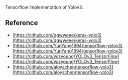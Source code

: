 Tensorflow Implementation of Yolov3.

## Reference
+ [https://github.com/qqwweee/keras-yolo3](https://github.com/qqwweee/keras-yolo3)
+ [https://github.com/YunYang1994/tensorflow-yolov3](https://github.com/YunYang1994/tensorflow-yolov3)
+ [https://github.com/wizyoung/YOLOv3_TensorFlow](https://github.com/wizyoung/YOLOv3_TensorFlow)
+ [https://github.com/aloyschen/tensorflow-yolo3](https://github.com/aloyschen/tensorflow-yolo3)